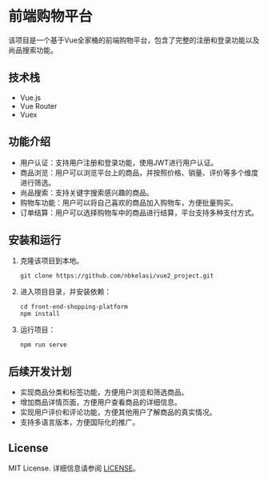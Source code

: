 # 前端购物平台

该项目是一个基于Vue全家桶的前端购物平台，包含了完整的注册和登录功能以及尚品搜索功能。

## 技术栈

- Vue.js
- Vue Router
- Vuex

## 功能介绍

- 用户认证：支持用户注册和登录功能，使用JWT进行用户认证。
- 商品浏览：用户可以浏览平台上的商品，并按照价格、销量、评价等多个维度进行筛选。
- 尚品搜索：支持关键字搜索感兴趣的商品。
- 购物车功能：用户可以将自己喜欢的商品加入购物车，方便批量购买。
- 订单结算：用户可以选择购物车中的商品进行结算，平台支持多种支付方式。

## 安装和运行

1. 克隆该项目到本地。

    ```
    git clone https://github.com/nbkelasi/vue2_project.git
    ```
2. 进入项目目录，并安装依赖：

    ```
    cd front-end-shopping-platform
    npm install
    ```

3. 运行项目：

    ```
    npm run serve
    ```

## 后续开发计划

- 实现商品分类和标签功能，方便用户浏览和筛选商品。
- 增加商品详情页面，方便用户查看商品的详细信息。
- 实现用户评价和评论功能，方便其他用户了解商品的真实情况。
- 支持多语言版本，方便国际化的推广。

## License

MIT License. 详细信息请参阅 [LICENSE](./LICENSE)。